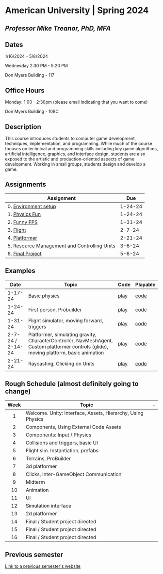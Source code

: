 # American University | Spring 2024
## *Professor Mike Treanor, PhD, MFA*

## Dates
1/16/2024 - 5/8/2024

Wednesday 2:30 PM - 5:20 PM

Don Myers Building - 117

## Office Hours

Monday: 1:00 - 2:30pm (please email indicating that you want to come)

Don Myers Building - 108C

## Description
This course introduces students to computer game development, techniques, implementation, and programming. While much of the course focuses on technical and programming skills including key game algorithms, artificial intelligence, graphics, and interface design, students are also exposed to the artistic and production-oriented aspects of game development. Working in small groups, students design and develop a game.

<!-- ![The test image](images/test.png) -->

<!-- <img src="./images/test.png" width="100"> -->

## Assignments

| Assignment | Due |
| --- | --- |
| 0. [Environment setup](./assignments/setup.html) | 1-24-24 |
| 1. [Physics Fun](./assignments/physics.html) | 1-24-24 |
| 2. [Funny FPS](./assignments/fps.html) | 1-31-24 |
| 3. [Flight](./assignments/flight.html) | 2-7-24 |
| 4. [Platformer](./assignments/platformer.html) | 2-21-24 |
| 5. [Resource Management and Controlling Units](./assignments/units.html) | 3-6-24 |
| 6. [Final Project](./assignments/final.html) | 5-6-24 |

## Examples

| Date | Topic | Code | Playable |
| --- | --- | --- | --- |
| 1-17-24 | Basic physics | [play](./games/physics) | [code](https://github.com/mtreanor/game615-spring2024/tree/main/examples/physics/Assets) |
| 1-24-24 | First person, Probuilder | [play](./games/fps) | [code](https://github.com/mtreanor/game615-spring2024/tree/main/examples/fps/Assets) |
| 1-31-24 | Flight simulator, moving forward, triggers | [play](./games/flight) | [code](https://github.com/mtreanor/game615-spring2024/blob/main/examples/flight/Assets/PlaneScript.cs) |
| 2-7-24 / 2-14-24 | Platformer, simulating gravity, CharacterController, NavMeshAgent, Custom platformer controls (glide), moving platform, basic animation | [play](./games/platformer) | [code](https://github.com/mtreanor/game615-spring2024/blob/main/examples/platformer/Assets/) |
| 2-21-24 | Raycasting, Clicking on Units | [play](./games/units) | [code](https://github.com/mtreanor/game615-spring2024/blob/main/examples/units/Assets/) |

## Rough Schedule (almost definitely going to change)

| Week | Topic | - |
| :---: | --- | --- |
| 1 | Welcome. Unity: Interface, Assets, Hierarchy, Using Physics |  |
| 2 | Components, Using External Code Assets |  |
| 3 | Components: Input / Physics |  |
| 4 | Collisions and triggers, basic UI |  |
| 5 | Flight sim. Instantiation, prefabs |  |
| 6 | Terrains, ProBuilder |  |
| 7 | 3d platformer |  |
| 8 | Clicks, Inter-GameObject Communication |  |
| 9 | Midterm |  |
| 10 | Animation |  |
| 11 | UI |  |
| 12 | Simulation interface |  |
| 13 | 2d platformer |  |
| 14 | Final / Student project directed | |
| 15 | Final / Student project directed | |
| 16 | Final / Student project directed | |

## Previous semester
[Link to a previous semester's website](http://mtreanor.com/game615-spring2023/web/)